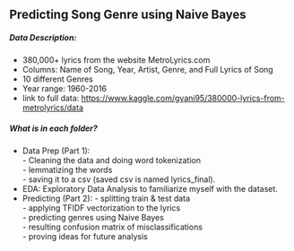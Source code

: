 ## Predicting Song Genre using Naive Bayes

##### Data Description:
- 380,000+ lyrics from the website MetroLyrics.com
- Columns: Name of Song, Year, Artist, Genre, and Full Lyrics of Song
- 10 different Genres
- Year range: 1960-2016
- link to full data: https://www.kaggle.com/gyani95/380000-lyrics-from-metrolyrics/data

##### What is in each folder?

- Data Prep (Part 1):   
       - Cleaning the data and doing word tokenization   
       - lemmatizing the words   
       - saving it to a csv (saved csv is named lyrics_final).   
- EDA: Exploratory Data Analysis to familiarize myself with the dataset.    
- Predicting (Part 2):
       - splitting train & test data   
       - applying TFIDF vectorization to the lyrics   
       - predicting genres using Naive Bayes   
       - resulting confusion matrix of misclassifications   
       - proving ideas for future analysis
